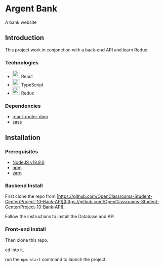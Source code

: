 # Argent Bank

A bank website 

## Introduction

This project work in conjonction with a back-end API and learn Redux.

### Technologies

- <img src="https://user-images.githubusercontent.com/25181517/183897015-94a058a6-b86e-4e42-a37f-bf92061753e5.png" width="24"/> React
- <img src="https://user-images.githubusercontent.com/25181517/183890598-19a0ac2d-e88a-4005-a8df-1ee36782fde1.png" width="24"/> TypeScript
- <img src="https://raw.githubusercontent.com/reduxjs/redux/master/logo/logo.png" width="24"/> Redux

### Dependencies

- [react-router-dom](https://reactrouter.com/en/main)
- [sass](https://sass-lang.com/)

## Installation

### Prerequisites

- [NodeJS v18.9.0](https://nodejs.org/en/)
- [npm](https://www.npmjs.com/)
- [yarn](https://yarnpkg.com/getting-started/install)

### Backend Install

First clone the repo from [https://github.com/OpenClassrooms-Student-Center/Project-10-Bank-API](https://github.com/OpenClassrooms-Student-Center/Project-10-Bank-API).

Follow the instructions to install the Database and API

### Front-end Install

Then clone this repo.

cd into it.

run the `npm start` command to launch the project.

